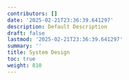 ```yaml
---
contributors: []
date: '2025-02-21T23:36:39.641297'
description: Default Description
draft: false
lastmod: '2025-02-21T23:36:39.641297'
summary: ''
title: System Design
toc: true
weight: 810
---
```

